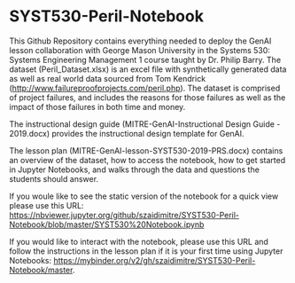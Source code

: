 # SYST530-Peril-Notebook
This Github Repository contains everything needed to deploy the GenAI lesson collaboration with George Mason University in the Systems 530: Systems Engineering Management 1 course taught by Dr. Philip Barry. The dataset (Peril_Dataset.xlsx) is an excel file with synthetically generated data as well as real world data sourced from Tom Kendrick (http://www.failureproofprojects.com/peril.php). The dataset is comprised of project failures, and includes the reasons for those failures as well as the impact of those failures in both time and money. 

The instructional design guide (MITRE-GenAI-Instructional Design Guide - 2019.docx) provides the instructional design template for GenAI. 

The lesson plan (MITRE-GenAI-lesson-SYST530-2019-PRS.docx) contains an overview of the dataset, how to access the notebook, how to get started in Jupyter Notebooks, and walks through the data and questions the students should answer. 

If you woule like to see the static version of the notebook for a quick view please use this URL: https://nbviewer.jupyter.org/github/szaidimitre/SYST530-Peril-Notebook/blob/master/SYST530%20Notebook.ipynb

If you would like to interact with the notebook, please use this URL and follow the instructions in the lesson plan if it is your first time using Jupyter Notebooks: https://mybinder.org/v2/gh/szaidimitre/SYST530-Peril-Notebook/master. 

